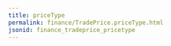 ```yaml
---
title: priceType
permalink: finance/TradePrice.priceType.html
jsonid: finance_tradeprice_pricetype
---
```

